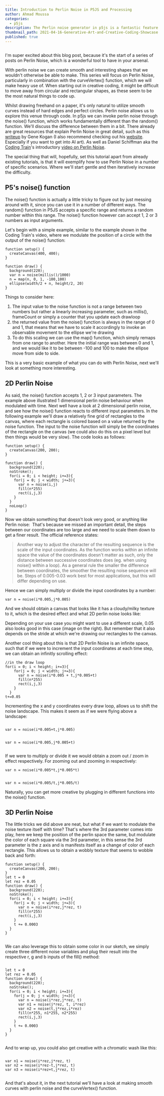 ```yaml
---
title: Introduction to Perlin Noise in P5JS and Processing
author: Ahmad Moussa
categories:
  - p5js
description: The Perlin noise generator in p5js is a fantastic feature that allows us to code up a plethora of fantastic sketches, here's a rundown of how it works as well as some examples.
thumbnail_path: 2021-04-16-Generative-Art-and-Creative-Coding-Showcase.png
published: true
---
```

<span class="image fit"><img src="https://gorillasun.de/assets/images/2021-05-09-Introduction-to-Perlin-Noise-in-P5JS-and-Processing/3D_color_noise_fine.gif" alt="" /></span>

I'm super excited about this blog post, because it's the start of a series of posts on Perlin Noise, which is a wonderful tool to have in your arsenal.

With perlin noise we can create smooth and interesting shapes that we wouldn't otherwise be able to make. This series will focus on Perlin Noise, particularly in combination with the curveVertex() function, which we will make heavy use of. When starting out in creative coding, it might be difficult to move away from circular and rectangular shapes, as these seem to be the most natural things to code up. 

Whilst drawing freehand on a paper, it's only natural to utilize smooth curves instead of hard edges and perfect circles. Perlin noise allows us to explore this venue through code. In p5js we can invoke perlin noise through the noise() function, which works fundamentally different than the random() function. We'll discuss the  difference between them in a bit. There already are great resources that explain Perlin Noise in great detail, such as this <a href='https://genekogan.com/code/p5js-perlin-noise/'>writeup</a> by Gene Kogan (I also recommend checking out his <a href='https://genekogan.com/'>website</a>. Especially if you want to get into AI art). As well as Daniel Schiffman aka the <a href='https://www.youtube.com/channel/UCvjgXvBlbQiydffZU7m1_aw'>Coding Train</a>'s introductory <a href='https://www.youtube.com/watch?v=8ZEMLCnn8v0&ab_channel=TheCodingTrain'>video on Perlin Noise</a>.

The special thing that will, hopefully, set this tutorial apart from already existing tutorials, is that it will exemplify how to use Perlin Noise in a number of specific scenarios. Where we'll start gentle and then iteratively increase the difficulty.

<h2>P5's noise() function</h2>
The noise() function is actually a little tricky to figure out by just messing around with it, since you can use it in a number of different ways. The random() function in P5JS accepts a specific range and returns a random number within this range. The noise() function however can accept 1, 2 or 3 numbers as input arguments. 

Let's begin with a simple example, similar to the example shown in the Coding Train's video, where we modulate the position of a circle with the output of the noise() function:
<pre><code>function setup() {
  createCanvas(400, 400);
}

function draw() {
  background(220);
  var n = noise(millis()/1000)
  n = map(n, 0, 1, -100,100)
  ellipse(width/2 + n, height/2, 20)
}
</code></pre>

Things to consider here:
1. The input value to the noise function is not a range between two numbers but rather a linearly increasing parameter, such as millis(), frameCount or simply a counter that you update each drawloop
2. the returned value from the noise() function is always in the range of 0 and 1, that means that we have to scale it accordingly to invoke an observable movement to the ellipse we're drawing
3. To do this scaling we can use the map() function, which simply remaps from one range to another. Here the initial range was between 0 and 1, and we would like it to be between -100 and 100 to make the ellipse move from side to side.

This is a very basic example of what you can do with Perlin Noise, next we'll look at something more interesting.

<h2>2D Perlin Noise</h2>
As said, the noise() function accepts 1, 2 or 3 input parameters. The example above illustrated 1 dimensional perlin noise behaviour when modulated with time. Next well have a look at 2 dimensional perlin noise, and see how the noise() function reacts to different input parameters. In the following example we'll draw a relatively fine grid of rectangles to the canvas, where each rectangle is colored based on a value returned by the noise function. The input to the noise function will simply be the coordinates of the rectangle on the canvas (we could also do this on a pixel level but then things would be very slow). The code looks as follows:

<pre><code>function setup() {
  createCanvas(200, 200);
}

function draw() {
  background(220);
  noStroke();
  for(i = 0; i < height; i+=3){
    for(j = 0; j < width; j+=3){
      var n = noise(i,j)
      fill(n*255)
      rect(i,j,3)
    }
  }
  noLoop()
}
</code></pre>
Now we obtain something that doesn't look very good, or anything like Perlin noise:
<span class="image fit"><img src="https://gorillasun.de/assets/images/2021-05-09-Introduction-to-Perlin-Noise-in-P5JS-and-Processing/perlin_noise_high_detail.gif" alt="" /></span>
That's because we missed an important detail, the steps between our coordinates are too large and we need to scale them down to get a finer result. The official reference states:

<blockquote>
Another way to adjust the character of the resulting sequence is the scale of the input coordinates. As the function works within an infinite space the value of the coordinates doesn't matter as such, only the distance between successive coordinates does (eg. when using noise() within a loop). As a general rule the smaller the difference between coordinates, the smoother the resulting noise sequence will be. Steps of 0.005-0.03 work best for most applications, but this will differ depending on use.
</blockquote>

Hence we can simply multiply or divide the input coordinates by a number:
<pre><code>var n = noise(i*0.005,j*0.005)
</code></pre>
And we should obtain a canvas that looks like it has a cloudy/milky texture to it, which is the desired effect and what 2D perlin noise looks like:

<div class="row">
<div class="col-6 col-12-small">
	<span class="image fit"><img src="https://gorillasun.de/assets/images/2021-05-09-Introduction-to-Perlin-Noise-in-P5JS-and-Processing/perlin_noise_0.005.png" alt="" /></span>
</div>

<div class="col-6 col-12-small">
<span class="image fit"><img src="https://gorillasun.de/assets/images/2021-05-09-Introduction-to-Perlin-Noise-in-P5JS-and-Processing/perlin_noise_0.05.png" alt="" /></span>
</div>
</div>
Depending on your use case you might want to use a different scale, 0.05 also looks good in this case (image on the right). But remember that it also depends on the stride at which we're drawing our rectangles to the canvas.

Another cool thing about this is that 2D Perlin Noise is an infinite space, such that if we were to increment the input coordinates at each time step, we can obtain an infinitly scrolling effect:
<pre><code>//in the draw loop
for(i = 0; i < height; i+=3){
    for(j = 0; j < width; j+=3){
      var n = noise(i*0.005 + t,j*0.005+t)
      fill(n*255)
      rect(i,j,3)
    }
  }
t+=0.05
</code></pre>
<div class="row">
<div class="col-6 col-12-small">
	<p>Incrementing the x and y coordinates every draw loop, allows us to shift the noise landscape. This makes it seem as if we were flying above a landscape:</p>
<span class="image fit"><img src="https://gorillasun.de/assets/images/2021-05-09-Introduction-to-Perlin-Noise-in-P5JS-and-Processing/infinite_scroll_perlin_noise_x_and_y.gif" alt="" /></span>
    </div>
<div class="col-6 col-12-small">
<pre><code>var n = noise(i*0.005+t,j*0.005)</code></pre>
<span class="image fit"><img src="https://gorillasun.de/assets/images/2021-05-09-Introduction-to-Perlin-Noise-in-P5JS-and-Processing/infinite_scroll_perlin_noise_x_only.gif" alt="" /></span>
<pre><code>var n = noise(i*0.005,j*0.005+t)</code></pre>
<span class="image fit"><img src="https://gorillasun.de/assets/images/2021-05-09-Introduction-to-Perlin-Noise-in-P5JS-and-Processing/infinite_scroll_perlin_noise_y_only.gif" alt="" /></span>

</div>
</div>


If we were to multiply or divide it we would obtain a zoom out / zoom in effect respectively. For zooming out and zooming in respectively:
<div class="row">
<div class="col-6 col-12-small">
<pre><code>var n = noise(i*0.005*t,j*0.005*t)
</code></pre>
<span class="image fit"><img src="https://gorillasun.de/assets/images/2021-05-09-Introduction-to-Perlin-Noise-in-P5JS-and-Processing/zoom_out_multiplication.gif" alt="" /></span>
</div>
<div class="col-6 col-12-small">
<pre><code>var n = noise(i*0.005/t,j*0.005/t)
</code></pre>
<span class="image fit"><img src="https://gorillasun.de/assets/images/2021-05-09-Introduction-to-Perlin-Noise-in-P5JS-and-Processing/zoom_in_division.gif" alt="" /></span>
</div>
</div>
Naturally, you can get more creative by plugging in different functions into the noise() function.

<h2>3D Perlin Noise</h2>
The little tricks we did above are neat, but what if we want to modulate the noise texture itself with time? That's where the 3rd parameter comes into play, here we keep the position of the perlin space the same, but modulate the color of each square via the 3rd parameter, in this sense the 3rd parameter is the z axis and is manifests itself as a change of color of each rectangle. This allows us to obtain a wobbly texture that seems to wobble back and forth:

<pre><code>function setup() {
  createCanvas(200, 200);
}
let t = 0
let rez = 0.05
function draw() {
  background(220);
  noStroke();
  for(i = 0; i < height; i+=3){
    for(j = 0; j < width; j+=3){
      var n = noise(i*rez,j*rez, t)
      fill(n*255)
      rect(i,j,3)
    }
    t += 0.0003
  }
}
</code></pre>
<span class="image fit"><img src="https://gorillasun.de/assets/images/2021-05-09-Introduction-to-Perlin-Noise-in-P5JS-and-Processing/3d_noise.gif" alt="" /></span>
  
We can also leverage this to obtain some color in our sketch, we simply create three different noise variables and plug their result into the respective r, g and b inputs of the fill() method:
<pre><code>
let t = 0
let rez = 0.05
function draw() {
  background(220);
  noStroke();
  for(i = 0; i < height; i+=3){
    for(j = 0; j < width; j+=3){
      var n = noise(i*rez,j*rez, t)
      var n1 = noise(j*rez, t, i*rez)
      var n2 = noise(t,j*rez,i*rez)
      fill(n*255, n1*255, n2*255)
      rect(i,j,3)
    }
    t += 0.0003
  }
}
</code></pre>
<span class="image fit"><img src="https://gorillasun.de/assets/images/2021-05-09-Introduction-to-Perlin-Noise-in-P5JS-and-Processing/3D_color_noise.gif" alt="" /></span>

And to wrap up, you could also get creative with a chromatic wash like this:
<pre><code>
var n1 = noise(i*rez,j*rez, t)
var n2 = noise(i*rez-t,j*rez, t)
var n3 = noise(i*rez+t,j*rez, t)
</code></pre>

<span class="image fit"><img src="https://gorillasun.de/assets/images/2021-05-09-Introduction-to-Perlin-Noise-in-P5JS-and-Processing/chromatic_wash.gif" alt="" /></span>

And that's about it, in the next tutorial we'll have a look at making smooth curves with perlin noise and the curveVertex() function.
